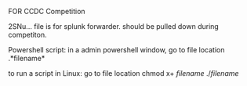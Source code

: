 FOR CCDC Competition

2SNu... file is for splunk forwarder. should be pulled down during competiton.

Powershell script:
in a admin powershell window, go to file location
.\*filename*


to run a script in Linux:
go to file location
chmod x+ *filename*
./*filename*
